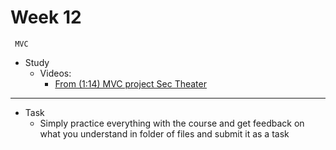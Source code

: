 # Week 12
     MVC
- Study 
    - Videos:
        - [From (1:14) MVC project Sec Theater](https://www.youtube.com/playlist?list=PL7mt2FDjAkPepYrMofOwTwxQwJSlZ8N-a)

---
- Task
    - Simply practice everything with the course and get feedback on what you understand in folder of files and submit it as a task
        